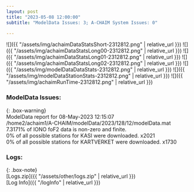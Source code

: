 ```yaml
---
layout: post
title: "2023-05-08 12:00:00"
subtitle: "ModelData Issues: 3; A-CHAIM System Issues: 0"

---
```


![]({{ "/assets/img/achaimDataStatsShort-2312812.png" | relative_url }})
![]({{ "/assets/img/achaimDataStatsLong00-2312812.png" | relative_url }})
![]({{ "/assets/img/achaimDataStatsLong01-2312812.png" | relative_url }})
![]({{ "/assets/img/achaimDataStatsLong02-2312812.png" | relative_url }})
![]({{ "/assets/img/modelDataDataStats-2312812.png" | relative_url }})
![]({{ "/assets/img/modelDataStationStats-2312812.png" | relative_url }})
![]({{ "/assets/img/achaimRunTime-2312812.png" | relative_url }})


### ModelData Issues:  
  
{: .box-warning}  
 ModelData report for 08-May-2023 12:15:07   
 /home2/achaim1/A-CHAIM/modelData/2023/128/12/modelData.mat   
 7.3171% of IONO foF2 data is non-zero and finite.   
 0% of all possible stations for KASI were downloaded. x2021   
 0% of all possible stations for KARTVERKET were downloaded. x1730   
  


### Logs:  
  
{: .box-note}  
[Logs.zip]({{ "/assets/other/logs.zip" | relative_url }})  
[Log Info]({{ "/logInfo" | relative_url }})  
